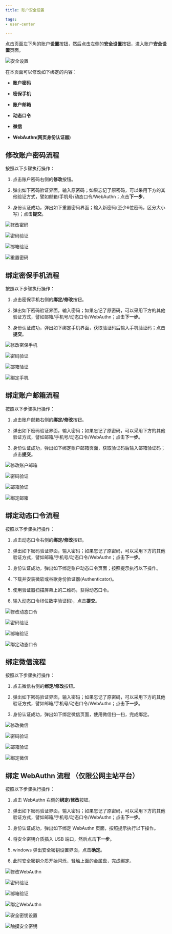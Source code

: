 ```yaml
---
title: 账户安全设置

tags: 
- user-center

---
```


点击页面左下角的账户**设置**按钮，然后点击左侧的**安全设置**按钮，进入账户**安全设置**页面。

![安全设置](./安全设置.png "安全设置")

在本页面可以修改如下绑定的内容：

+ **账户密码**

+ **密保手机**

+ **账户邮箱**

+ **动态口令**

+ **微信**

+ **WebAuthn(网页身份认证器)**

## 修改账户密码流程

按照以下步骤执行操作：

1. 点击账户密码右侧的**修改**按钮。

2. 弹出如下密码验证界面，输入原密码；如果忘记了原密码，可以采用下方的其他验证方式，譬如邮箱/手机号/动态口令/WebAuthn；点击**下一步**。
   
3. 身份认证成功，弹出如下重置密码界面；输入新密码(至少6位密码，区分大小写)；点击**提交**。

![修改密码](./修改密码.png "修改密码")

![密码验证](./密码验证.png "密码验证")

![邮箱验证](./邮箱验证.png "邮箱验证")

![重置密码](./重置密码.png "重置密码")

## 绑定密保手机流程

按照以下步骤执行操作：

1. 点击密保手机右侧的**绑定/修改**按钮。

2. 弹出如下密码验证界面，输入密码；如果忘记了原密码，可以采用下方的其他验证方式，譬如邮箱/手机号/动态口令/WebAuthn；点击**下一步**。
   
3. 身份认证成功，弹出如下绑定手机界面，获取验证码后输入手机验证码；点击**提交**。
   
![修改密保手机](./修改密保手机.png "修改密保手机")
   
![密码验证](./密码验证.png "密码验证")

![邮箱验证](./邮箱验证.png "邮箱验证")

![绑定手机](./绑定手机.png "绑定手机")

## 绑定账户邮箱流程

按照以下步骤执行操作：

1. 点击账户邮箱右侧的**绑定/修改**按钮。

2. 弹出如下密码验证界面，输入密码；如果忘记了原密码，可以采用下方的其他验证方式，譬如邮箱/手机号/动态口令/WebAuthn；点击**下一步**。
   
3. 身份认证成功，弹出如下绑定账户邮箱页面，获取验证码后输入邮箱验证码；点击**提交**。
   
![修改账户邮箱](./修改账户邮箱.png "修改账户邮箱")
   
![密码验证](./密码验证.png "密码验证")

![邮箱验证](./邮箱验证.png "邮箱验证")

![绑定邮箱](./绑定邮箱.png "绑定邮箱")

## 绑定动态口令流程

按照以下步骤执行操作：

1. 点击动态口令右侧的**绑定/修改**按钮。

2. 弹出如下密码验证界面，输入密码；如果忘记了原密码，可以采用下方的其他验证方式，譬如邮箱/手机号/动态口令/WebAuthn；点击**下一步**。
   
3. 身份认证成功，弹出如下绑定账户动态口令页面；按照提示执行以下操作。
   
4. 下载并安装微软或谷歌身份验证器(Authenticator)。

5. 使用验证器扫描屏幕上的二维码，获得动态口令。

6. 输入动态口令(6位数字验证码)，点击**提交**。
   
![修改动态口令](./修改动态口令.png "修改动态口令")
   
![密码验证](./密码验证.png "密码验证")

![邮箱验证](./邮箱验证.png "邮箱验证")

![绑定动态口令](./绑定动态口令.png "绑定动态口令")

## 绑定微信流程

按照以下步骤执行操作：

1. 点击微信右侧的**绑定/修改**按钮。

2. 弹出如下密码验证界面，输入密码；如果忘记了原密码，可以采用下方的其他验证方式，譬如邮箱/手机号/动态口令/WebAuthn；点击**下一步**。
   
3. 身份认证成功，弹出如下绑定微信页面，使用微信扫一扫，完成绑定。
   
![修改微信](./修改微信.png "修改微信")
   
![密码验证](./密码验证.png "密码验证")

![邮箱验证](./邮箱验证.png "邮箱验证")

![绑定微信](./绑定微信.png "绑定微信")


## 绑定 WebAuthn 流程 （仅限公网主站平台）

按照以下步骤执行操作：

1. 点击 WebAuthn 右侧的**绑定/修改**按钮。

2. 弹出如下密码验证界面，输入密码；如果忘记了原密码，可以采用下方的其他验证方式，譬如邮箱/手机号/动态口令/WebAuthn；点击**下一步**。
   
3. 身份认证成功，弹出如下绑定 WebAuthn 页面，按照提示执行以下操作。

4. 将安全密钥介质插入 USB 端口，然后点击**下一步**。

5. windows 弹出安全密钥设置界面，点击**确定**。

6. 此时安全密钥介质开始闪烁，轻触上面的金属盘，完成绑定。

![修改WebAuthn](./修改WebAuthn.png "修改WebAuthn")
   
![密码验证](./密码验证.png "密码验证")

![邮箱验证](./邮箱验证.png "邮箱验证")

![绑定WebAuthn](./绑定WebAuthn.png "绑定WebAuthn")

![安全密钥设置](./安全密钥设置.png "安全密钥设置")

![触摸安全密钥](./触摸安全密钥.png "触摸安全密钥")

